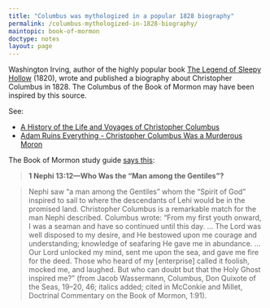 ```yaml
---
title: "Columbus was mythologized in a popular 1828 biography"
permalink: /columbus-mythologized-in-1828-biography/
maintopic: book-of-mormon
doctype: notes
layout: page
---
```


Washington Irving, author of the highly popular book [The Legend of Sleepy Hollow](https://en.wikipedia.org/wiki/The_Legend_of_Sleepy_Hollow) (1820), wrote and published a biography about Christopher Columbus in 1828.  The Columbus of the Book of Mormon may have been inspired by this source.

See:

* [A History of the Life and Voyages of Christopher Columbus](https://en.wikipedia.org/wiki/A_History_of_the_Life_and_Voyages_of_Christopher_Columbus)
* [Adam Ruins Everything - Christopher Columbus Was a Murderous Moron](https://www.youtube.com/watch?v=k8PQXiJiLOY)


The Book of Mormon study guide [says this](https://www.churchofjesuschrist.org/manual/book-of-mormon-student-study-guide/1-nephi-13?lang=eng):

> **1 Nephi 13:12—Who Was the “Man among the Gentiles”?**

> Nephi saw “a man among the Gentiles” whom the “Spirit of God” inspired to sail to where the descendants of Lehi would be in the promised land. Christopher Columbus is a remarkable match for the man Nephi described. Columbus wrote: “From my first youth onward, I was a seaman and have so continued until this day. … The Lord was well disposed to my desire, and He bestowed upon me courage and understanding; knowledge of seafaring He gave me in abundance. … Our Lord unlocked my mind, sent me upon the sea, and gave me fire for the deed. Those who heard of my [enterprise] called it foolish, mocked me, and laughed. But who can doubt but that the Holy Ghost inspired me?” (from Jacob Wassermann, Columbus, Don Quixote of the Seas, 19–20, 46; italics added; cited in McConkie and Millet, Doctrinal Commentary on the Book of Mormon, 1:91).
